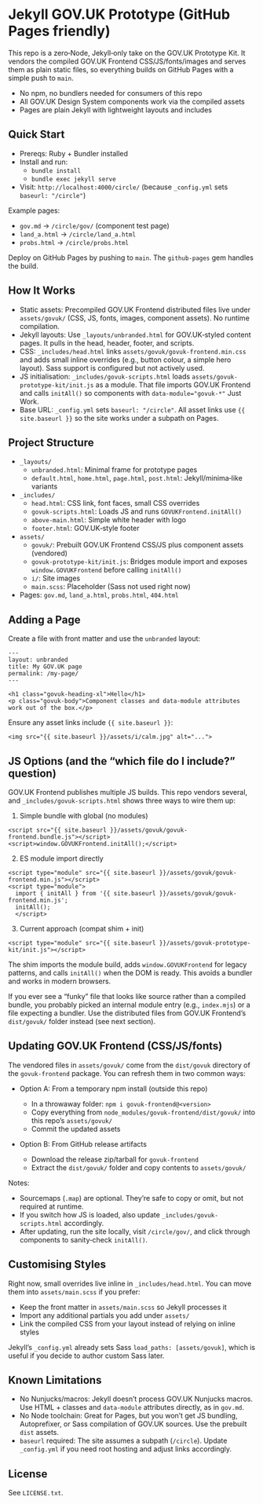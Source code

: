 # Jekyll GOV.UK Prototype (GitHub Pages friendly)

This repo is a zero‑Node, Jekyll‑only take on the GOV.UK Prototype Kit. It vendors the compiled GOV.UK Frontend CSS/JS/fonts/images and serves them as plain static files, so everything builds on GitHub Pages with a simple push to `main`.

- No npm, no bundlers needed for consumers of this repo
- All GOV.UK Design System components work via the compiled assets
- Pages are plain Jekyll with lightweight layouts and includes


## Quick Start

- Prereqs: Ruby + Bundler installed
- Install and run:
  - `bundle install`
  - `bundle exec jekyll serve`
- Visit: `http://localhost:4000/circle/` (because `_config.yml` sets `baseurl: "/circle"`)

Example pages:
- `gov.md` → `/circle/gov/` (component test page)
- `land_a.html` → `/circle/land_a.html`
- `probs.html` → `/circle/probs.html`

Deploy on GitHub Pages by pushing to `main`. The `github-pages` gem handles the build.


## How It Works

- Static assets: Precompiled GOV.UK Frontend distributed files live under `assets/govuk/` (CSS, JS, fonts, images, component assets). No runtime compilation.
- Jekyll layouts: Use `_layouts/unbranded.html` for GOV.UK‑styled content pages. It pulls in the head, header, footer, and scripts.
- CSS: `_includes/head.html` links `assets/govuk/govuk-frontend.min.css` and adds small inline overrides (e.g., button colour, a simple hero layout). Sass support is configured but not actively used.
- JS initialisation: `_includes/govuk-scripts.html` loads `assets/govuk-prototype-kit/init.js` as a module. That file imports GOV.UK Frontend and calls `initAll()` so components with `data-module="govuk-*"` Just Work.
- Base URL: `_config.yml` sets `baseurl: "/circle"`. All asset links use `{{ site.baseurl }}` so the site works under a subpath on Pages.


## Project Structure

- `_layouts/`
  - `unbranded.html`: Minimal frame for prototype pages
  - `default.html`, `home.html`, `page.html`, `post.html`: Jekyll/minima‑like variants
- `_includes/`
  - `head.html`: CSS link, font faces, small CSS overrides
  - `govuk-scripts.html`: Loads JS and runs `GOVUKFrontend.initAll()`
  - `above-main.html`: Simple white header with logo
  - `footer.html`: GOV.UK‑style footer
- `assets/`
  - `govuk/`: Prebuilt GOV.UK Frontend CSS/JS plus component assets (vendored)
  - `govuk-prototype-kit/init.js`: Bridges module import and exposes `window.GOVUKFrontend` before calling `initAll()`
  - `i/`: Site images
  - `main.scss`: Placeholder (Sass not used right now)
- Pages: `gov.md`, `land_a.html`, `probs.html`, `404.html`


## Adding a Page

Create a file with front matter and use the `unbranded` layout:

```
---
layout: unbranded
title: My GOV.UK page
permalink: /my-page/
---

<h1 class="govuk-heading-xl">Hello</h1>
<p class="govuk-body">Component classes and data-module attributes work out of the box.</p>
```

Ensure any asset links include `{{ site.baseurl }}`:

```
<img src="{{ site.baseurl }}/assets/i/calm.jpg" alt="...">
```


## JS Options (and the “which file do I include?” question)

GOV.UK Frontend publishes multiple JS builds. This repo vendors several, and `_includes/govuk-scripts.html` shows three ways to wire them up:

1) Simple bundle with global (no modules)

```
<script src="{{ site.baseurl }}/assets/govuk/govuk-frontend.bundle.js"></script>
<script>window.GOVUKFrontend.initAll();</script>
```

2) ES module import directly

```
<script type="module" src="{{ site.baseurl }}/assets/govuk/govuk-frontend.min.js"></script>
<script type="module">
  import { initAll } from '{{ site.baseurl }}/assets/govuk/govuk-frontend.min.js';
  initAll();
  </script>
```

3) Current approach (compat shim + init)

```
<script type="module" src="{{ site.baseurl }}/assets/govuk-prototype-kit/init.js"></script>
```

The shim imports the module build, adds `window.GOVUKFrontend` for legacy patterns, and calls `initAll()` when the DOM is ready. This avoids a bundler and works in modern browsers.

If you ever see a “funky” file that looks like source rather than a compiled bundle, you probably picked an internal module entry (e.g., `index.mjs`) or a file expecting a bundler. Use the distributed files from GOV.UK Frontend’s `dist/govuk/` folder instead (see next section).


## Updating GOV.UK Frontend (CSS/JS/fonts)

The vendored files in `assets/govuk/` come from the `dist/govuk` directory of the `govuk-frontend` package. You can refresh them in two common ways:

- Option A: From a temporary npm install (outside this repo)
  - In a throwaway folder: `npm i govuk-frontend@<version>`
  - Copy everything from `node_modules/govuk-frontend/dist/govuk/` into this repo’s `assets/govuk/`
  - Commit the updated assets

- Option B: From GitHub release artifacts
  - Download the release zip/tarball for `govuk-frontend`
  - Extract the `dist/govuk/` folder and copy contents to `assets/govuk/`

Notes:
- Sourcemaps (`.map`) are optional. They’re safe to copy or omit, but not required at runtime.
- If you switch how JS is loaded, also update `_includes/govuk-scripts.html` accordingly.
- After updating, run the site locally, visit `/circle/gov/`, and click through components to sanity‑check `initAll()`.


## Customising Styles

Right now, small overrides live inline in `_includes/head.html`. You can move them into `assets/main.scss` if you prefer:

- Keep the front matter in `assets/main.scss` so Jekyll processes it
- Import any additional partials you add under `assets/`
- Link the compiled CSS from your layout instead of relying on inline styles

Jekyll’s `_config.yml` already sets Sass `load_paths: [assets/govuk]`, which is useful if you decide to author custom Sass later.


## Known Limitations

- No Nunjucks/macros: Jekyll doesn’t process GOV.UK Nunjucks macros. Use HTML + classes and `data-module` attributes directly, as in `gov.md`.
- No Node toolchain: Great for Pages, but you won’t get JS bundling, Autoprefixer, or Sass compilation of GOV.UK sources. Use the prebuilt `dist` assets.
- `baseurl` required: The site assumes a subpath (`/circle`). Update `_config.yml` if you need root hosting and adjust links accordingly.


## License

See `LICENSE.txt`.

